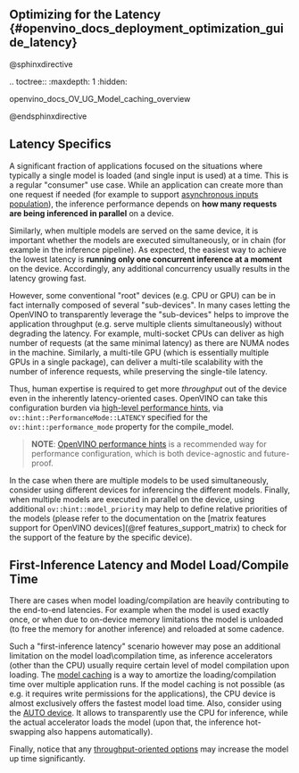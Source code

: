 ## Optimizing for the Latency {#openvino_docs_deployment_optimization_guide_latency}

@sphinxdirective

.. toctree::
   :maxdepth: 1
   :hidden:

   openvino_docs_OV_UG_Model_caching_overview

@endsphinxdirective

## Latency Specifics
A significant fraction of applications focused on the situations where typically a single model is loaded (and single input is used) at a time.
This is a regular "consumer" use case.
While an application can create more than one request if needed (for example to support [asynchronous inputs population](./dldt_deployment_optimization_common.md)), the inference performance depends on **how many requests are being inferenced in parallel** on a device.

Similarly, when multiple models are served on the same device, it is important whether the models are executed simultaneously, or in chain (for example in the inference pipeline).
As expected, the easiest way to achieve the lowest latency is **running only one concurrent inference at a moment** on the device. Accordingly, any additional concurrency usually results in the latency growing fast.

However, some conventional "root" devices (e.g. CPU or GPU) can be in fact internally composed of several "sub-devices".  In many cases letting the OpenVINO to transparently leverage the "sub-devices" helps to improve the application throughput (e.g. serve multiple clients simultaneously) without degrading the latency.  For example, multi-socket CPUs can deliver as high number of requests (at the same minimal latency) as there are NUMA nodes in the machine. Similarly, a multi-tile GPU (which is essentially multiple GPUs in a single package), can deliver a multi-tile scalability with the number of inference requests, while preserving the single-tile latency.

Thus, human expertise is required to get more _throughput_ out of the device even in the inherently latency-oriented cases. OpenVINO can take this configuration burden via [high-level performance hints](../OV_Runtime_UG/performance_hints.md), via `ov::hint::PerformanceMode::LATENCY` specified for the `ov::hint::performance_mode` property for the compile_model.

> **NOTE**: [OpenVINO performance hints](../OV_Runtime_UG/performance_hints.md) is a recommended way for performance configuration, which is both device-agnostic and future-proof.

In the case when there are multiple models to be used simultaneously, consider using different devices for inferencing the different models. Finally, when multiple models are executed in parallel on the device, using additional `ov::hint::model_priority` may help to define relative priorities of the models (please refer to the documentation on the [matrix features support for OpenVINO devices](@ref features_support_matrix) to check for the support of the feature by the specific device).

## First-Inference Latency and Model Load/Compile Time
There are cases when model loading/compilation are heavily contributing to the end-to-end latencies.
For example when the model is used exactly once, or when due to on-device memory limitations the model is unloaded (to free the memory for another inference) and reloaded at some cadence.

Such a "first-inference latency" scenario however may pose an additional limitation on the model load\compilation time, as inference accelerators (other than the CPU) usually require certain level of model compilation upon loading.
The [model caching](../OV_Runtime_UG/Model_caching_overview.md) is a way to amortize the loading/compilation time over multiple application runs. If the model caching is not possible (as e.g. it requires write permissions for the applications), the CPU device is almost exclusively offers the fastest model load time. Also, consider using the [AUTO device](../OV_Runtime_UG/auto_device_selection.md). It allows to transparently use the CPU for inference, while the actual accelerator loads the model (upon that, the inference hot-swapping also happens automatically).

Finally, notice that any [throughput-oriented options](./dldt_deployment_optimization_tput.md) may increase the model up time significantly.
